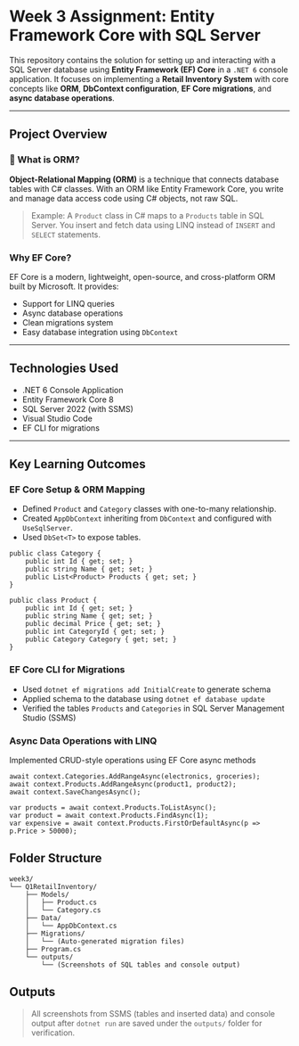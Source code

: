 #  Week 3 Assignment: Entity Framework Core with SQL Server

This repository contains the solution for setting up and interacting with a SQL Server database using **Entity Framework (EF) Core** in a `.NET 6` console application. It focuses on implementing a **Retail Inventory System** with core concepts like **ORM**, **DbContext configuration**, **EF Core migrations**, and **async database operations**.

---

##  Project Overview

### 🔹 What is ORM?

**Object-Relational Mapping (ORM)** is a technique that connects database tables with C# classes. With an ORM like Entity Framework Core, you write and manage data access code using C# objects, not raw SQL.

>  Example: A `Product` class in C# maps to a `Products` table in SQL Server. You insert and fetch data using LINQ instead of `INSERT` and `SELECT` statements.

###  Why EF Core?

EF Core is a modern, lightweight, open-source, and cross-platform ORM built by Microsoft. It provides:
- Support for LINQ queries
- Async database operations
- Clean migrations system
- Easy database integration using `DbContext`

---

##  Technologies Used

-  .NET 6 Console Application  
-  Entity Framework Core 8  
-  SQL Server 2022 (with SSMS)  
-  Visual Studio Code  
-  EF CLI for migrations  

---

##  Key Learning Outcomes

###  EF Core Setup & ORM Mapping
- Defined `Product` and `Category` classes with one-to-many relationship.
- Created `AppDbContext` inheriting from `DbContext` and configured with `UseSqlServer`.
- Used `DbSet<T>` to expose tables.

```
public class Category {
    public int Id { get; set; }
    public string Name { get; set; }
    public List<Product> Products { get; set; }
}

public class Product {
    public int Id { get; set; }
    public string Name { get; set; }
    public decimal Price { get; set; }
    public int CategoryId { get; set; }
    public Category Category { get; set; }
}
```

###  EF Core CLI for Migrations

- Used `dotnet ef migrations add InitialCreate` to generate schema
- Applied schema to the database using `dotnet ef database update`
- Verified the tables `Products` and `Categories` in SQL Server Management Studio (SSMS)

###  Async Data Operations with LINQ
Implemented CRUD-style operations using EF Core async methods

```
await context.Categories.AddRangeAsync(electronics, groceries);
await context.Products.AddRangeAsync(product1, product2);
await context.SaveChangesAsync();

var products = await context.Products.ToListAsync();
var product = await context.Products.FindAsync(1);
var expensive = await context.Products.FirstOrDefaultAsync(p => p.Price > 50000);
```

## Folder Structure

```
week3/
└── Q1RetailInventory/
    ├── Models/
    │   ├── Product.cs
    │   └── Category.cs
    ├── Data/
    │   └── AppDbContext.cs
    ├── Migrations/
    │   └── (Auto-generated migration files)
    ├── Program.cs
    └── outputs/
        └── (Screenshots of SQL tables and console output)
```

## Outputs 

> All screenshots from SSMS (tables and inserted data) and console output after `dotnet run` are saved under the `outputs/` folder for verification.